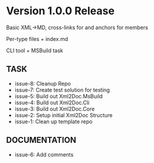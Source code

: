 # Version 1.0.0 Release

Basic XML→MD, cross-links for <see> and anchors for members

Per-type files + index.md

CLI tool + MSBuild task

## TASK

* issue-8: Cleanup  Repo
* issue-7: Create test solution for testing
* issue-5: Build out Xml2Doc.MsBuild
* issue-4: Build out Xml2Doc.Cli
* issue-3: Build out Xml2Doc.Core
* issue-2: Setup initial Xml2Doc Structure
* issue-1: Clean up template repo

## DOCUMENTATION

* issue-6: Add comments


